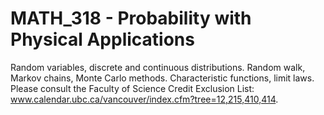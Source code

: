 # MATH_318 - Probability with Physical Applications
Random variables, discrete and continuous distributions. Random walk, Markov chains, Monte Carlo methods. Characteristic functions, limit laws. Please consult the Faculty of Science Credit Exclusion List: www.calendar.ubc.ca/vancouver/index.cfm?tree=12,215,410,414.
